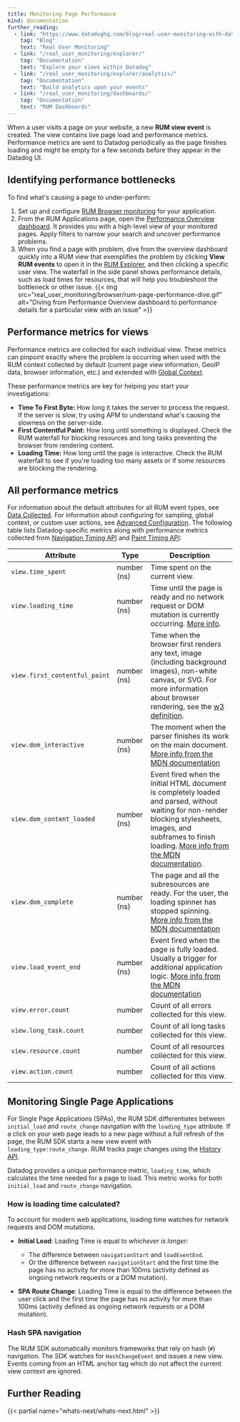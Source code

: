 ```yaml
---
title: Monitoring Page Performance
kind: documentation
further_reading:
  - link: "https://www.datadoghq.com/blog/real-user-monitoring-with-datadog/"
    tag: "Blog"
    text: "Real User Monitoring"
  - link: "/real_user_monitoring/explorer/"
    tag: "Documentation"
    text: "Explore your views within Datadog"
  - link: "/real_user_monitoring/explorer/analytics/"
    tag: "Documentation"
    text: "Build analytics upon your events"
  - link: "/real_user_monitoring/dashboards/"
    tag: "Documentation"
    text: "RUM Dashboards"
---
```


When a user visits a page on your website, a new **RUM view event** is created. The view contains live page load and performance metrics. Performance metrics are sent to Datadog periodically as the page finishes loading and might be empty for a few seconds before they appear in the Datadog UI.

## Identifying performance bottlenecks

To find what's causing a page to under-perform:

1. Set up and configure [RUM Browser monitoring][1] for your application.
2. From the RUM Applications page, open the [Performance Overview dashboard][2]. It provides you with a high-level view of your monitored pages. Apply filters to narrow your search and uncover performance problems.
3. When you find a page with problem, dive from the overview dashboard quickly into a RUM view that exemplifies the problem by clicking **View RUM events** to open it in the [RUM Explorer][3], and then clicking a specific user view. The waterfall in the side panel shows performance details, such as load times for resources, that will help you troubleshoot the bottleneck or other issue.
    {{< img src="real_user_monitoring/browser/rum-page-performance-dive.gif" alt="Diving from Performance Overview dashboard to performance details for a particular view with an issue"  >}}

## Performance metrics for views

Performance metrics are collected for each individual view. These metrics can pinpoint exactly where the problem is occurring when used with the RUM context collected by default (current page view information, GeoIP data, browser information, etc.) and extended with [Global Context][4].

These performance metrics are key for helping you start your investigations:

- **Time To First Byte:** How long it takes the server to process the request. If the server is slow, try using APM to understand what's causing the slowness on the server-side.
- **First Contentful Paint:** How long until something is displayed. Check the RUM waterfall for blocking resources and long tasks preventing the browser from rendering content.
- **Loading Time:** How long until the page is interactive. Check the RUM waterfall to see if you're loading too many assets or if some resources are blocking the rendering.

## All performance metrics

For information about the default attributes for all RUM event types, see [Data Collected][5]. For information about configuring for sampling, global context, or custom user actions, see [Advanced Configuration][6]. The following table lists Datadog-specific metrics along with performance metrics collected from [Navigation Timing API][7] and [Paint Timing API][8]:

| Attribute                              | Type        | Description                                                                                                                                                                                                                 |
|----------------------------------------|-------------|----------------------------------------------------------------------------------------------------------------------------------------------------------------------------------------------------------------------------|
| `view.time_spent`                             | number (ns) | Time spent on the current view.                                                                                                                                                                                                  |
| `view.loading_time`                             | number (ns) | Time until the page is ready and no network request or DOM mutation is currently occurring. [More info](#how-is-loading-time-calculated).|
| `view.first_contentful_paint` | number (ns) | Time when the browser first renders any text, image (including background images), non-white canvas, or SVG. For more information about browser rendering, see the [w3 definition][9].                                                                                            |
| `view.dom_interactive`        | number (ns) | The moment when the parser finishes its work on the main document. [More info from the MDN documentation][10]                                                                                                               |
| `view.dom_content_loaded`     | number (ns) | Event fired when the initial HTML document is completely loaded and parsed, without waiting for non-render blocking stylesheets, images, and subframes to finish loading. [More info from the MDN documentation][11]. |
| `view.dom_complete`           | number (ns) | The page and all the subresources are ready. For the user, the loading spinner has stopped spinning. [More info from the MDN documentation][12]                                                                             |
| `view.load_event_end`         | number (ns) | Event fired when the page is fully loaded. Usually a trigger for additional application logic. [More info from the MDN documentation][13]                                                                                   |
| `view.error.count`            | number      | Count of all errors collected for this view.                                                                                                                                                                        |
| `view.long_task.count`        | number      | Count of all long tasks collected for this view.                                                                                                                                                                           |
| `view.resource.count`         | number      | Count of all resources collected for this view.                                                                                                                                                                            |
| `view.action.count`      | number      | Count of all actions collected for this view.                                                                                     

## Monitoring Single Page Applications

For Single Page Applications (SPAs), the RUM SDK differentiates between `initial_load` and `route_change` navigation with the `loading_type` attribute. If a click on your web page leads to a new page without a full refresh of the page, the RUM SDK starts a new view event with `loading_type:route_change`. RUM tracks page changes using the [History API][14].

Datadog provides a unique performance metric, `loading_time`, which calculates the time needed for a page to load. This metric works for both `initial_load` and `route_change` navigation.

### How is loading time calculated?

To account for modern web applications, loading time watches for network requests and DOM mutations.

- **Initial Load**: Loading Time is equal to _whichever is longer_:

  - The difference between `navigationStart` and `loadEventEnd`.
  - Or the difference between `navigationStart` and the first time the page has no activity for more than 100ms (activity defined as ongoing network requests or a DOM mutation).

- **SPA Route Change**: Loading Time is equal to the difference between the user click and the first time the page has no activity for more than 100ms (activity defined as ongoing network requests or a DOM mutation).

### Hash SPA navigation

The RUM SDK automatically monitors frameworks that rely on hash (`#`) navigation. The SDK watches for `HashChangeEvent` and issues a new view. Events coming from an HTML anchor tag which do not affect the current view context are ignored.

## Further Reading

{{< partial name="whats-next/whats-next.html" >}}

[1]: /real_user_monitoring/browser/
[2]: /real_user_monitoring/dashboards/performance_overview_dashboard
[3]: /real_user_monitoring/explorer/
[4]: /real_user_monitoring/browser/advanced_configuration/#add-global-context
[5]: /real_user_monitoring/browser/data_collected/
[6]: /real_user_monitoring/browser/advanced_configuration/
[7]: https://www.w3.org/TR/navigation-timing/#sec-navigation-timing
[8]: https://www.w3.org/TR/paint-timing/
[9]: https://www.w3.org/TR/paint-timing/#sec-terminology
[10]: https://developer.mozilla.org/en-US/docs/Web/API/PerformanceTiming/domInteractive
[11]: https://developer.mozilla.org/en-US/docs/Web/API/Document/DOMContentLoaded_event
[12]: https://developer.mozilla.org/en-US/docs/Web/API/Window/DOMContentLoaded_event
[13]: https://developer.mozilla.org/en-US/docs/Web/API/Window/load_event
[14]: https://developer.mozilla.org/en-US/docs/Web/API/History
